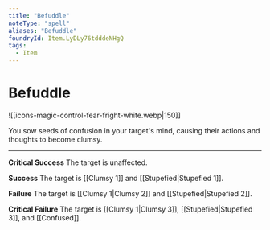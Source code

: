 ```yaml
---
title: "Befuddle"
noteType: "spell"
aliases: "Befuddle"
foundryId: Item.LyDLy76tdddeNHgQ
tags:
  - Item
---
```


# Befuddle
![[icons-magic-control-fear-fright-white.webp|150]]

You sow seeds of confusion in your target's mind, causing their actions and thoughts to become clumsy.

* * *

**Critical Success** The target is unaffected.

**Success** The target is [[Clumsy 1]] and [[Stupefied|Stupefied 1]].

**Failure** The target is [[Clumsy 1|Clumsy 2]] and [[Stupefied|Stupefied 2]].

**Critical Failure** The target is [[Clumsy 1|Clumsy 3]], [[Stupefied|Stupefied 3]], and [[Confused]].
